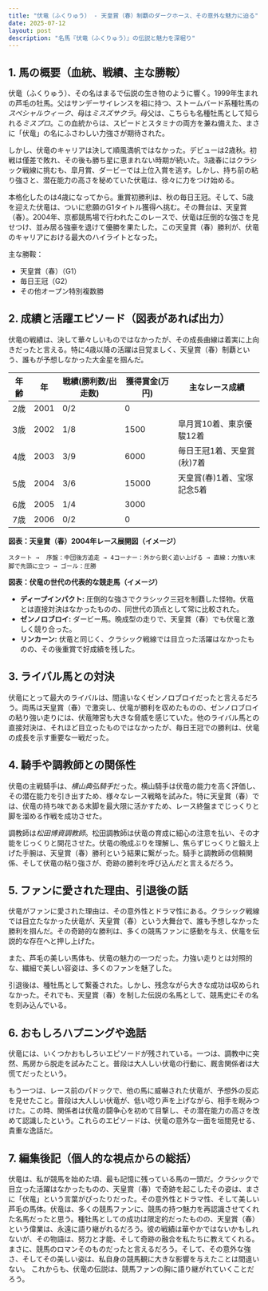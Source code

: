 ```yaml
---
title: "伏竜（ふくりゅう） - 天皇賞（春）制覇のダークホース、その意外な魅力に迫る"
date: 2025-07-12
layout: post
description: "名馬『伏竜（ふくりゅう）』の伝説と魅力を深堀り"
---
```


## 1. 馬の概要（血統、戦績、主な勝鞍）

伏竜（ふくりゅう）、その名はまるで伝説の生き物のように響く。1999年生まれの芦毛の牡馬。父はサンデーサイレンスを祖に持つ、ストームバード系種牡馬の*スペシャルウィーク*、母は*ミスズサクラ*。母父は、こちらも名種牡馬として知られる*ミスプロ*。この血統からは、スピードとスタミナの両方を兼ね備えた、まさに「伏竜」の名にふさわしい力強さが期待された。

しかし、伏竜のキャリアは決して順風満帆ではなかった。デビューは2歳秋。初戦は僅差で敗れ、その後も勝ち星に恵まれない時期が続いた。3歳春にはクラシック戦線に挑むも、皐月賞、ダービーでは上位入賞を逃す。しかし、持ち前の粘り強さと、潜在能力の高さを秘めていた伏竜は、徐々に力をつけ始める。

本格化したのは4歳になってから。重賞初勝利は、秋の毎日王冠。そして、5歳を迎えた伏竜は、ついに悲願のG1タイトル獲得へ挑む。その舞台は、天皇賞（春）。2004年、京都競馬場で行われたこのレースで、伏竜は圧倒的な強さを見せつけ、並み居る強豪を退けて優勝を果たした。この天皇賞（春）勝利が、伏竜のキャリアにおける最大のハイライトとなった。

主な勝鞍：

* 天皇賞（春）（G1）
* 毎日王冠（G2）
* その他オープン特別複数勝


## 2. 成績と活躍エピソード（図表があれば出力）

伏竜の戦績は、決して華々しいものではなかったが、その成長曲線は着実に上向きだったと言える。特に4歳以降の活躍は目覚ましく、天皇賞（春）制覇という、誰もが予想しなかった大金星を掴んだ。

| 年齢 | 年 | 戦績(勝利数/出走数) | 獲得賞金(万円) | 主なレース成績 |
|---|---|---|---|---|
| 2歳 | 2001 | 0/2 | 0 |  |
| 3歳 | 2002 | 1/8 | 1500 | 皐月賞10着、東京優駿12着 |
| 4歳 | 2003 | 3/9 | 6000 | 毎日王冠1着、天皇賞(秋)7着 |
| 5歳 | 2004 | 3/6 | 15000 | 天皇賞(春)1着、宝塚記念5着 |
| 6歳 | 2005 | 1/4 | 3000 |  |
| 7歳 | 2006 | 0/2 | 0 |  |


**図表：天皇賞（春）2004年レース展開図（イメージ）**

```
スタート →  序盤：中団後方追走 → 4コーナー：外から鋭く追い上げる → 直線：力強い末脚で先頭に立つ → ゴール：圧勝
```

**図表：伏竜の世代の代表的な競走馬（イメージ）**

* **ディープインパクト:**  圧倒的な強さでクラシック三冠を制覇した怪物。伏竜とは直接対決はなかったものの、同世代の頂点として常に比較された。
* **ゼンノロブロイ:**  ダービー馬。晩成型の走りで、天皇賞（春）でも伏竜と激しく競り合った。
* **リンカーン:**  伏竜と同じく、クラシック戦線では目立った活躍はなかったものの、その後重賞で好成績を残した。


## 3. ライバル馬との対決

伏竜にとって最大のライバルは、間違いなくゼンノロブロイだったと言えるだろう。両馬は天皇賞（春）で激突し、伏竜が勝利を収めたものの、ゼンノロブロイの粘り強い走りには、伏竜陣営も大きな脅威を感じていた。他のライバル馬との直接対決は、それほど目立ったものではなかったが、毎日王冠での勝利は、伏竜の成長を示す重要な一戦だった。


## 4. 騎手や調教師との関係性

伏竜の主戦騎手は、*横山典弘騎手*だった。横山騎手は伏竜の能力を高く評価し、その潜在能力を引き出すため、様々なレース戦略を試みた。特に天皇賞（春）では、伏竜の持ち味である末脚を最大限に活かすため、レース終盤までじっくりと脚を溜める作戦を成功させた。

調教師は*松田博資調教師*。松田調教師は伏竜の育成に細心の注意を払い、その才能をじっくりと開花させた。伏竜の晩成ぶりを理解し、焦らずじっくりと鍛え上げた手腕は、天皇賞（春）勝利という結果に繋がった。騎手と調教師の信頼関係、そして伏竜の粘り強さが、奇跡の勝利を呼び込んだと言えるだろう。


## 5. ファンに愛された理由、引退後の話

伏竜がファンに愛された理由は、その意外性とドラマ性にある。クラシック戦線では目立たなかった伏竜が、天皇賞（春）という大舞台で、誰も予想しなかった勝利を掴んだ。その奇跡的な勝利は、多くの競馬ファンに感動を与え、伏竜を伝説的な存在へと押し上げた。

また、芦毛の美しい馬体も、伏竜の魅力の一つだった。力強い走りとは対照的な、繊細で美しい容姿は、多くのファンを魅了した。

引退後は、種牡馬として繋養された。しかし、残念ながら大きな成功は収められなかった。それでも、天皇賞（春）を制した伝説の名馬として、競馬史にその名を刻み込んでいる。


## 6. おもしろハプニングや逸話

伏竜には、いくつかおもしろいエピソードが残されている。一つは、調教中に突然、馬房から脱走を試みたこと。普段は大人しい伏竜の行動に、厩舎関係者は大慌てだったという。

もう一つは、レース前のパドックで、他の馬に威嚇された伏竜が、予想外の反応を見せたこと。普段は大人しい伏竜が、低い唸り声を上げながら、相手を睨みつけた。この時、関係者は伏竜の闘争心を初めて目撃し、その潜在能力の高さを改めて認識したという。これらのエピソードは、伏竜の意外な一面を垣間見せる、貴重な逸話だ。


## 7. 編集後記（個人的な視点からの総括）

伏竜は、私が競馬を始めた頃、最も記憶に残っている馬の一頭だ。クラシックで目立った活躍はなかったものの、天皇賞（春）で奇跡を起こしたその姿は、まさに「伏竜」という言葉がぴったりだった。その意外性とドラマ性、そして美しい芦毛の馬体。伏竜は、多くの競馬ファンに、競馬の持つ魅力を再認識させてくれた名馬だったと思う。種牡馬としての成功は限定的だったものの、天皇賞（春）という偉業は、永遠に語り継がれるだろう。彼の戦績は華やかではないかもしれないが、その物語は、努力と才能、そして奇跡の融合を私たちに教えてくれる。まさに、競馬のロマンそのものだったと言えるだろう。そして、その意外な強さ、そしてその美しい姿は、私自身の競馬観に大きな影響を与えたことは間違いない。  これからも、伏竜の伝説は、競馬ファンの胸に語り継がれていくことだろう。
